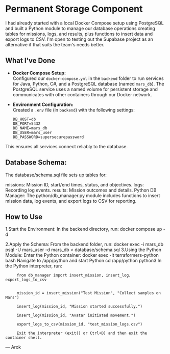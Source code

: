 # Permanent Storage Component 

I had already started with a local Docker Compose setup using PostgreSQL and built a Python module to manage our database operations
creating tables for missions, logs, and results, plus functions to insert data and export logs to CSV. I'm open to testing out 
the Supabase project as an alternative if that suits the team's needs better.

## What I've Done

- **Docker Compose Setup:**  
  Configured our `docker-compose.yml` in the `backend` folder to run services for Java, Python, C#, and a PostgreSQL database (named `mars_db`).
  The PostgreSQL service uses a named volume for persistent storage and communicates with other containers through our Docker network.

- **Environment Configuration:**  
  Created a `.env` file (in `backend`) with the following settings:
  ```env
  DB_HOST=db
  DB_PORT=5432
  DB_NAME=mars_db
  DB_USER=mars_user
  DB_PASSWORD=supersecurepassword
This ensures all services connect reliably to the database.

## Database Schema:
The database/schema.sql file sets up tables for:

missions: Mission ID, start/end times, status, and objectives.
logs: Recording log events.
results: Mission outcomes and details.
Python DB Manager:
The python/db_manager.py module includes functions to insert mission data, log events, and export logs to CSV for reporting.

## How to Use
1.Start the Environment:
   In the backend directory, run:
         docker compose up -d

2.Apply the Schema:
    From the backend folder, run:
         docker exec -i mars_db psql -U mars_user -d mars_db < database/schema.sql
3.Using the Python Module:
    Enter the Python container:
         docker exec -it terraformers-python bash
    Navigate to /app/python and start Python
         cd /app/python
         python3
    In the Python interpreter, run:
    
         from db_manager import insert_mission, insert_log, export_logs_to_csv

         
         mission_id = insert_mission("Test Mission", "Collect samples on Mars")
         
         insert_log(mission_id, "Mission started successfully.")
         
         insert_log(mission_id, "Avatar initiated movement.")
         
         export_logs_to_csv(mission_id, "test_mission_logs.csv")
         
         Exit the interpreter (exit() or Ctrl+D) and then exit the container shell.

— Arok
